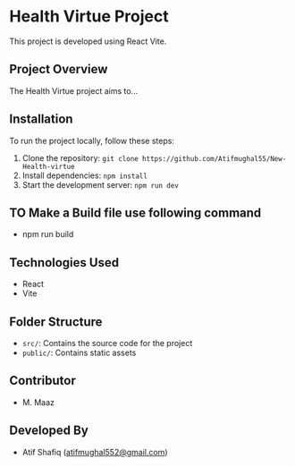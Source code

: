 # Health Virtue Project

This project is developed using React Vite.

## Project Overview

The Health Virtue project aims to...

## Installation

To run the project locally, follow these steps:

1. Clone the repository: `git clone https://github.com/Atifmughal55/New-Health-virtue`
2. Install dependencies: `npm install`
3. Start the development server: `npm run dev`

## TO Make a Build file use following command

- npm run build

## Technologies Used

- React
- Vite

## Folder Structure

- `src/`: Contains the source code for the project
- `public/`: Contains static assets

## Contributor

- M. Maaz

## Developed By

- Atif Shafiq (atifmughal552@gmail.com)
